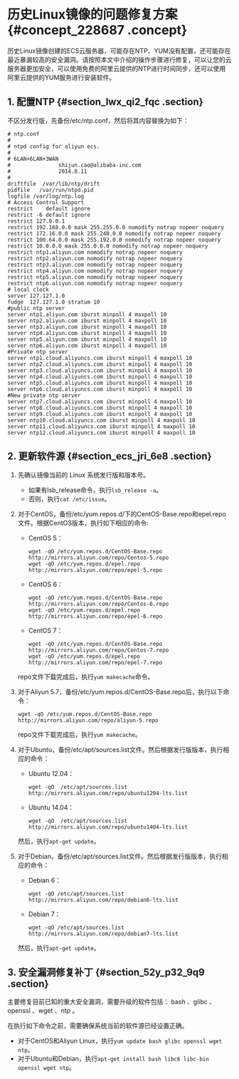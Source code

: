# 历史Linux镜像的问题修复方案 {#concept_228687 .concept}

历史Linux镜像创建的ECS云服务器，可能存在NTP、YUM没有配置，还可能存在最近暴漏较高的安全漏洞。请按照本文中介绍的操作步骤进行修复，可以让您的云服务器更加安全，可以使用免费的阿里云提供的NTP进行时间同步，还可以使用阿里云提供的YUM服务进行安装软件。

## 1. 配置NTP {#section_lwx_qi2_fqc .section}

不区分发行版，先备份/etc/ntp.conf，然后将其内容替换为如下：

``` {#codeblock_0h0_wan_f53}
# ntp.conf
#
# ntpd config for aliyun ecs.
#
# 6LAN+6LAN+3WAN
#               shijun.cao@alibaba-inc.com
#               2014.8.11
#
driftfile  /var/lib/ntp/drift
pidfile   /var/run/ntpd.pid
logfile /var/log/ntp.log
# Access Control Support
restrict    default ignore
restrict -6 default ignore
restrict 127.0.0.1
restrict 192.168.0.0 mask 255.255.0.0 nomodify notrap nopeer noquery
restrict 172.16.0.0 mask 255.240.0.0 nomodify notrap nopeer noquery
restrict 100.64.0.0 mask 255.192.0.0 nomodify notrap nopeer noquery
restrict 10.0.0.0 mask 255.0.0.0 nomodify notrap nopeer noquery
restrict ntp1.aliyun.com nomodify notrap nopeer noquery
restrict ntp2.aliyun.com nomodify notrap nopeer noquery
restrict ntp3.aliyun.com nomodify notrap nopeer noquery
restrict ntp4.aliyun.com nomodify notrap nopeer noquery
restrict ntp5.aliyun.com nomodify notrap nopeer noquery
restrict ntp6.aliyun.com nomodify notrap nopeer noquery
# local clock
server 127.127.1.0
fudge  127.127.1.0 stratum 10
#public ntp server
server ntp1.aliyun.com iburst minpoll 4 maxpoll 10
server ntp2.aliyun.com iburst minpoll 4 maxpoll 10
server ntp3.aliyun.com iburst minpoll 4 maxpoll 10
server ntp4.aliyun.com iburst minpoll 4 maxpoll 10
server ntp5.aliyun.com iburst minpoll 4 maxpoll 10
server ntp6.aliyun.com iburst minpoll 4 maxpoll 10
#Private ntp server
server ntp1.cloud.aliyuncs.com iburst minpoll 4 maxpoll 10
server ntp2.cloud.aliyuncs.com iburst minpoll 4 maxpoll 10
server ntp3.cloud.aliyuncs.com iburst minpoll 4 maxpoll 10
server ntp4.cloud.aliyuncs.com iburst minpoll 4 maxpoll 10
server ntp5.cloud.aliyuncs.com iburst minpoll 4 maxpoll 10
server ntp6.cloud.aliyuncs.com iburst minpoll 4 maxpoll 10
#New private ntp server
server ntp7.cloud.aliyuncs.com iburst minpoll 4 maxpoll 10
server ntp8.cloud.aliyuncs.com iburst minpoll 4 maxpoll 10
server ntp9.cloud.aliyuncs.com iburst minpoll 4 maxpoll 10
server ntp10.cloud.aliyuncs.com iburst minpoll 4 maxpoll 10
server ntp11.cloud.aliyuncs.com iburst minpoll 4 maxpoll 10
server ntp12.cloud.aliyuncs.com iburst minpoll 4 maxpoll 10
```

## 2. 更新软件源 {#section_ecs_jri_6e8 .section}

1.  先确认镜像当前的 Linux 系统发行版和版本号。
    -   如果有lsb\_release命令，执行`lsb_release -a`。
    -   否则，执行`cat /etc/issue`。
2.  对于CentOS，备份/etc/yum.repos.d/下的CentOS-Base.repo和epel.repo文件。根据CentOS版本，执行如下相应的命令:

    -   CentOS 5：

        ``` {#codeblock_mkk_4ro_0g5}
        wget -qO /etc/yum.repos.d/CentOS-Base.repo http://mirrors.aliyun.com/repo/Centos-5.repo
        wget -qO /etc/yum.repos.d/epel.repo http://mirrors.aliyun.com/repo/epel-5.repo
        ```

    -   CentOS 6：

        ``` {#codeblock_shw_ceh_z0i}
        wget -qO /etc/yum.repos.d/CentOS-Base.repo http://mirrors.aliyun.com/repo/Centos-6.repo
        wget -qO /etc/yum.repos.d/epel.repo http://mirrors.aliyun.com/repo/epel-6.repo
        ```

    -   CentOS 7：

        ``` {#codeblock_m5h_qmp_e9w}
        wget -qO /etc/yum.repos.d/CentOS-Base.repo http://mirrors.aliyun.com/repo/Centos-7.repo
        wget -qO /etc/yum.repos.d/epel.repo http://mirrors.aliyun.com/repo/epel-7.repo
        ```

    repo文件下载完成后，执行`yum makecache`命令。

3.  对于Aliyun 5.7，备份/etc/yum.repos.d/CentOS-Base.repo后，执行以下命令：

    ``` {#codeblock_8nv_10x_t62}
    wget -qO /etc/yum.repos.d/CentOS-Base.repo http://mirrors.aliyun.com/repo/aliyun-5.repo
    ```

    repo文件下载完成后，执行`yum makecache`。

4.  对于Ubuntu，备份/etc/apt/sources.list文件。然后根据发行版版本，执行相应的命令：

    -   Ubuntu 12.04：

        ``` {#codeblock_lfa_8e1_k4k}
        wget -qO  /etc/apt/sources.list http://mirrors.aliyun.com/repo/ubuntu1204-lts.list
        ```

    -   Ubuntu 14.04：

        ``` {#codeblock_hds_yn4_j0j}
        wget -qO  /etc/apt/sources.list http://mirrors.aliyun.com/repo/ubuntu1404-lts.list
        ```

    然后，执行`apt-get update`。

5.  对于Debian，备份/etc/apt/sources.list文件。然后根据发行版版本，执行相应的命令：

    -   Debian 6：

        ``` {#codeblock_vnu_iab_swc}
        wget -qO /etc/apt/sources.list http://mirrors.aliyun.com/repo/debian6-lts.list
        ```

    -   Debian 7：

        ``` {#codeblock_rmc_gka_3mk}
        wget -qO /etc/apt/sources.list http://mirrors.aliyun.com/repo/debian7-lts.list
        ```

    然后，执行`apt-get update`。


## 3. 安全漏洞修复补丁 {#section_52y_p32_9q9 .section}

主要修复目前已知的重大安全漏洞，需要升级的软件包括： bash 、glibc 、 openssl 、wget 、ntp 。

在执行如下命令之前，需要确保系统当前的软件源已经设置正确。

-   对于CentOS和Aliyun Linux，执行`yum update bash glibc openssl wget ntp`。
-   对于Ubuntu和Debian，执行`apt-get install bash libc6 libc-bin openssl wget ntp`。


